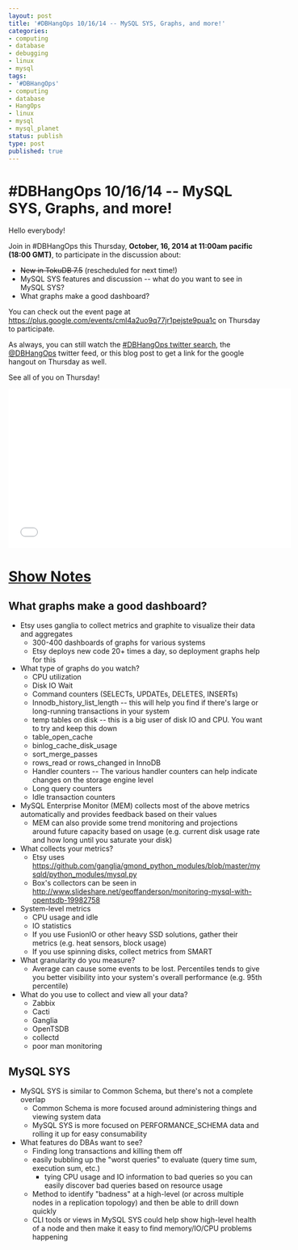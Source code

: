```yaml
---
layout: post
title: '#DBHangOps 10/16/14 -- MySQL SYS, Graphs, and more!'
categories:
- computing
- database
- debugging
- linux
- mysql
tags:
- '#DBHangOps'
- computing
- database
- HangOps
- linux
- mysql
- mysql_planet
status: publish
type: post
published: true
---
```

\#DBHangOps 10/16/14 -- MySQL SYS, Graphs, and more!
=========================================================

Hello everybody!

Join in \#DBHangOps this Thursday, **October, 16, 2014 at 11:00am pacific (18:00 GMT)**, to participate in the discussion about:

* ~~New in TokuDB 7.5~~ (rescheduled for next time!)
* MySQL SYS features and discussion -- what do you want to see in MySQL SYS?
* What graphs make a good dashboard?

You can check out the event page at https://plus.google.com/events/cml4a2uo9q77jr1pejste9pua1c on Thursday to participate.

As always, you can still watch the [\#DBHangOps twitter search](https://twitter.com/search/realtime?q=%23DBHangOps), the [@DBHangOps](https://twitter.com/dbhangops) twitter feed, or this blog post to get a link for the google hangout on Thursday as well.

See all of you on Thursday!


<iframe width="560" height="315" src="//www.youtube.com/embed/u_0VdVKxlbY" frameborder="0" allowfullscreen></iframe>


<a href="#show-notes">Show Notes</a>
==========

## What graphs make a good dashboard?
* Etsy uses ganglia to collect metrics and graphite to visualize their data and aggregates
	* 300-400 dashboards of graphs for various systems
	* Etsy deploys new code 20+ times a day, so deployment graphs help for this
* What type of graphs do you watch?
	* CPU utilization
	* Disk IO Wait
	* Command counters (SELECTs, UPDATEs, DELETES, INSERTs)
	* Innodb\_history\_list\_length -- this will help you find if there's large or long-running transactions in your system
	* temp tables on disk -- this is a big user of disk IO and CPU. You want to try and keep this down
	* table\_open\_cache
	* binlog\_cache\_disk\_usage
	* sort\_merge\_passes
	* rows\_read or rows\_changed in InnoDB
	* Handler counters -- The various handler counters can help indicate changes on the storage engine level
	* Long query counters
	* Idle transaction counters
* MySQL Enterprise Monitor (MEM) collects most of the above metrics automatically and provides feedback based on their values
	* MEM can also provide some trend monitoring and projections around future capacity based on usage (e.g. current disk usage rate and how long until you saturate your disk)
* What collects your metrics?
	* Etsy uses https://github.com/ganglia/gmond_python_modules/blob/master/mysqld/python_modules/mysql.py
	* Box's collectors can be seen in http://www.slideshare.net/geoffanderson/monitoring-mysql-with-opentsdb-19982758
* System-level metrics
	* CPU usage and idle
	* IO statistics
	* If you use FusionIO or other heavy SSD solutions, gather their metrics (e.g. heat sensors, block usage)
	* If you use spinning disks, collect metrics from SMART
* What granularity do you measure?
	* Average can cause some events to be lost.  Percentiles tends to give you better visibility into your system's overall performance (e.g. 95th percentile)
* What do you use to collect and view all your data?
	* Zabbix
	* Cacti
	* Ganglia
	* OpenTSDB
	* collectd
	* poor man monitoring

## MySQL SYS
* MySQL SYS is similar to Common Schema, but there's not a complete overlap
	* Common Schema is more focused around administering things and viewing system data
	* MySQL SYS is more focused on PERFORMANCE\_SCHEMA data and rolling it up for easy consumability
* What features do DBAs want to see?
	* Finding long transactions and killing them off
	* easily bubbling up the "worst queries" to evaluate (query time sum, execution sum, etc.)
		* tying CPU usage and IO information to bad queries so you can easily discover bad queries based on resource usage
	* Method to identify "badness" at a high-level (or across multiple nodes in a replication topology) and then be able to drill down quickly
	* CLI tools or views in MySQL SYS could help show high-level health of a node and then make it easy to find memory/IO/CPU problems happening


